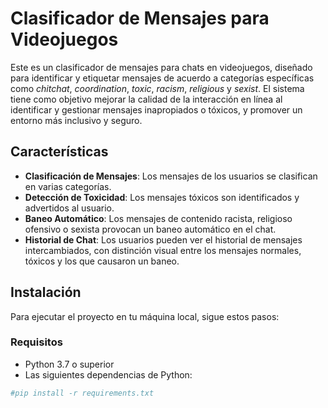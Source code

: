 # Clasificador de Mensajes para Videojuegos

Este es un clasificador de mensajes para chats en videojuegos, diseñado para identificar y etiquetar mensajes de acuerdo a categorías específicas como *chitchat*, *coordination*, *toxic*, *racism*, *religious* y *sexist*. El sistema tiene como objetivo mejorar la calidad de la interacción en línea al identificar y gestionar mensajes inapropiados o tóxicos, y promover un entorno más inclusivo y seguro.

## Características

- **Clasificación de Mensajes**: Los mensajes de los usuarios se clasifican en varias categorías.
- **Detección de Toxicidad**: Los mensajes tóxicos son identificados y advertidos al usuario.
- **Baneo Automático**: Los mensajes de contenido racista, religioso ofensivo o sexista provocan un baneo automático en el chat.
- **Historial de Chat**: Los usuarios pueden ver el historial de mensajes intercambiados, con distinción visual entre los mensajes normales, tóxicos y los que causaron un baneo.

## Instalación

Para ejecutar el proyecto en tu máquina local, sigue estos pasos:

### Requisitos

- Python 3.7 o superior
- Las siguientes dependencias de Python:

```bash
#pip install -r requirements.txt

